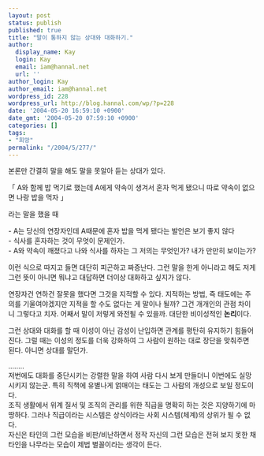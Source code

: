 ```yaml
---
layout: post
status: publish
published: true
title: "말이 통하지 않는 상대와 대화하기."
author:
  display_name: Kay
  login: Kay
  email: iam@hannal.net
  url: ''
author_login: Kay
author_email: iam@hannal.net
wordpress_id: 228
wordpress_url: http://blog.hannal.com/wp/?p=228
date: '2004-05-20 16:59:10 +0900'
date_gmt: '2004-05-20 07:59:10 +0900'
categories: []
tags:
- "희망"
permalink: "/2004/5/277/"
---
```

<p>본론만 간결히 말을 해도 말을 못알아 듣는 상대가 있다.</p>
<p>「 A와 함께 밥 먹기로 했는데 A에게 약속이 생겨서 혼자 먹게 됐으니 따로 약속이 없으면 나랑 밥을 먹자 」</p>
<p>라는 말을 했을 때</p>
<p>- A는 당신의 연장자인데 A때문에 혼자 밥을 먹게 됐다는 발언은 보기 좋지 않다<br />
- 식사를 혼자하는 것이 무엇이 문제인가.<br />
- A와 약속이 깨졌다고 나와 식사를 하자는 그 저의는 무엇인가? 내가 만만히 보이는가?</p>
<p>이런 식으로 따지고 들면 대단히 피곤하고 짜증난다. 그런 말을 한게 아니라고 해도 저게 그런 뜻이 아니면 뭐냐고 대답하면 더이상 대화하고 싶지가 않다.</p>
<p>연장자건 연하건 잘못을 했다면 그것을 지적할 수 있다. 지적하는 방법, 즉 태도에는 주의를 기울여야겠지만 지적을 할 수도 없다는 게 말이나 될까? 그건 개개인의 관점 차이니 그렇다고 치자. 어째서 말이 저렇게 와전될 수 있을까. 대단한 비이성적인 <b>논리</b>이다.</p>
<p>그런 상대와 대화를 할 때 이성이 아닌 감성이 난입하면 관계를 평탄히 유지하기 힘들어진다. 그럴 때는 이성의 정도를 더욱 강화하여 그 사람이 원하는 대로 장단을 맞춰주면 된다. 아니면 상대를 말던가.</p>
<p>........<br />
저번에도 대화를 중단시키는 강렬한 말을 하여 사람 다시 보게 만들더니 이번에도 실망시키지 않는군. 특히 직책에 유별나게 얽매이는 태도는 그 사람의 개성으로 보일 정도이다.<br />
조직 생활에서 위계 질서 및 조직의 관리를 위한 직급을 명확히 하는 것은 지양하기에 마땅하다. 그러나 직급이라는 시스템은 상식이라는 사회 시스템(체계)의 상위가 될 수 없다.<br />
자신은 타인의 그런 모습을 비판/비난하면서 정작 자신의 그런 모습은 전혀 보지 못한 채 타인을 나무라는 모습이 제법 별꼴이라는 생각이 든다.</p>
